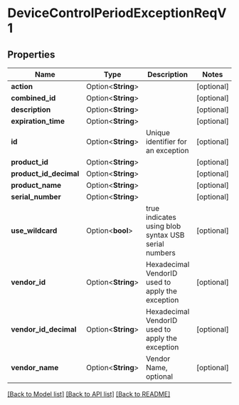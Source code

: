 # DeviceControlPeriodExceptionReqV1

## Properties

Name | Type | Description | Notes
------------ | ------------- | ------------- | -------------
**action** | Option<**String**> |  | [optional]
**combined_id** | Option<**String**> |  | [optional]
**description** | Option<**String**> |  | [optional]
**expiration_time** | Option<**String**> |  | [optional]
**id** | Option<**String**> | Unique identifier for an exception | [optional]
**product_id** | Option<**String**> |  | [optional]
**product_id_decimal** | Option<**String**> |  | [optional]
**product_name** | Option<**String**> |  | [optional]
**serial_number** | Option<**String**> |  | [optional]
**use_wildcard** | Option<**bool**> | true indicates using blob syntax USB serial numbers | [optional]
**vendor_id** | Option<**String**> | Hexadecimal VendorID used to apply the exception | [optional]
**vendor_id_decimal** | Option<**String**> | Hexadecimal VendorID used to apply the exception | [optional]
**vendor_name** | Option<**String**> | Vendor Name, optional | [optional]

[[Back to Model list]](../README.md#documentation-for-models) [[Back to API list]](../README.md#documentation-for-api-endpoints) [[Back to README]](../README.md)
